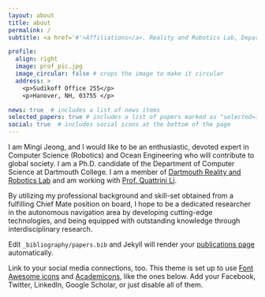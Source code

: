 ```yaml
---
layout: about
title: about
permalink: /
subtitle: <a href='#'>Affiliations</a>. Reality and Robotics Lab, Department of Computer Science, Dartmouth College, USA

profile:
  align: right
  image: prof_pic.jpg
  image_circular: false # crops the image to make it circular
  address: >
    <p>Sudikoff Office 255</p>
    <p>Hanover, NH, 03755 </p>

news: true  # includes a list of news items
selected_papers: true # includes a list of papers marked as "selected={true}"
social: true  # includes social icons at the bottom of the page
---
```


I am Mingi Jeong, and I would like to be an enthusiastic, devoted expert in Computer Science (Robotics) and Ocean Engineering who will contribute to global society. I am a Ph.D. candidate of the Department of Computer Science at Dartmouth College. I am a member of [Dartmouth Reality and Robotics Lab](https://rlab.cs.dartmouth.edu/home/) and am working with [Prof. Quattrini Li](https://rlab.cs.dartmouth.edu/albertoq/). 

By utilizing my professional background and skill-set obtained from a fulfilling Chief Mate position on board, I hope to be a dedicated researcher in the autonomous navigation area by developing cutting-edge technologies, and being equipped with outstanding knowledge through interdisciplinary research.

Edit `_bibliography/papers.bib` and Jekyll will render your [publications page](/al-folio/publications/) automatically.

Link to your social media connections, too. This theme is set up to use [Font Awesome icons](http://fortawesome.github.io/Font-Awesome/) and [Academicons](https://jpswalsh.github.io/academicons/), like the ones below. Add your Facebook, Twitter, LinkedIn, Google Scholar, or just disable all of them.
